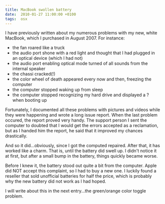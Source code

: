 ```yaml
---
title: MacBook swollen battery
date:  2010-01-27 11:00:00 +0100
tags:  osx
---
```


I have previously written about my numerous problems with my new, white MacBook,
which I purchased in August 2007. For instance:

* the fan roared like a truck
* the audio port shone with a red light and thought that I had plugged in an optical device (which I had not)
* the audio port enabling optical mode turned of all sounds from the internal speaker
* the chassi cracked(!)
* the color wheel of death appeared every now and then, freezing the computer
* the computer stopped waking up from sleep
* the computer stopped recognizing my hard drive and displayed a ? when booting up

Fortunately, I documented all these problems with pictures and videos while they
were happening and wrote a long issue report. When the last problem occured, the
report proved very handy. The support person I sent the computer to doubted that
I would get the errors accepted as a reclamation, but as I handed him the report,
he said that it improved my chances drastically.

And so it did...obviously, since I got the computed repaired. After that, it has
worked like a charm. That is, until the battery did swell up. I didn't notice it
at first, but after a small bump in the battery, things quickly became worse.

Before I knew it, the battery stood out quite a bit from the computer. Apple did
NOT accept this complaint, so I had to buy a new one. I luckily found a reseller
that sold unofficial batteries for half the price, which is probably why the new
battery did not work as I had hoped.

I will write about this in the next entry...the green/orange color toggle problem.